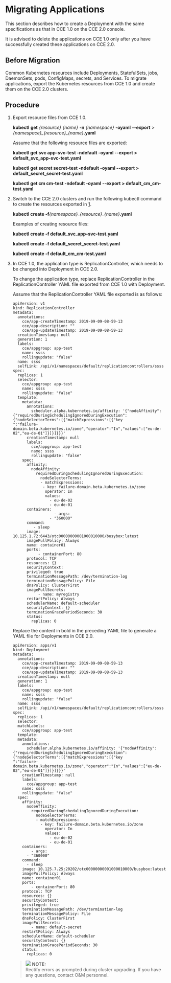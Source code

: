 # Migrating Applications<a name="cce_01_9995"></a>

This section describes how to create a Deployment with the same specifications as that in CCE 1.0 on the CCE 2.0 console.

It is advised to delete the applications on CCE 1.0 only after you have successfully created these applications on CCE 2.0.

## Before Migration<a name="section468148175110"></a>

Common Kubernetes resources include Deployments, StatefulSets, jobs, DaemonSets, pods, ConfigMaps, secrets, and Services. To migrate applications, export the Kubernetes resources from CCE 1.0 and create them on the CCE 2.0 clusters.

## Procedure<a name="section18998418513"></a>

1.  <a name="li156087595210"></a>Export resource files from CCE 1.0.

    **kubectl** **get** _\{resource\} \{name\}_ **-n** _\{namespace\}_ **-oyaml** **--export**  \>  _\{namespace\}\_\{resource\}\_\{name\}_**.yaml**

    Assume that the following resource files are exported:

    **kubectl get svc app-svc-test -ndefault -oyaml --export \> default\_svc\_app-svc-test.yaml**

    **kubectl get secret secret-test -ndefault -oyaml --export \> default\_secret\_secret-test.yaml**

    **kubectl get cm cm-test -ndefault -oyaml --export \> default\_cm\_cm-test.yaml**

2.  Switch to the CCE 2.0 clusters and run the following kubectl command to create the resources exported in  [1](#li156087595210).

    **kubectl create -f**_\{namespace\}\_\{resource\}\_\{name\}_**.yaml**

    Examples of creating resource files:

    **kubectl create -f default\_svc\_app-svc-test.yaml**

    **kubectl create -f default\_secret\_secret-test.yaml**

    **kubectl create -f default\_cm\_cm-test.yaml**

3.  In CCE 1.0, the application type is ReplicationController, which needs to be changed into Deployment in CCE 2.0.

    To change the application type, replace ReplicationController in the ReplicationController YAML file exported from CCE 1.0 with Deployment.

    Assume that the ReplicationController YAML file exported is as follows:

    ```
    apiVersion: v1
    kind: ReplicationController
    metadata:
      annotations:
        cce/app-createTimestamp: 2019-09-09-08-59-13
        cce/app-description: ""
        cce/app-updateTimestamp: 2019-09-09-08-59-13
      creationTimestamp: null
      generation: 1
      labels:
        cce/appgroup: app-test
        name: ssss
        rollingupdate: "false"
      name: ssss
      selfLink: /api/v1/namespaces/default/replicationcontrollers/ssss
    spec:
      replicas: 1
      selector:
        cce/appgroup: app-test
        name: ssss
        rollingupdate: "false"
      template:
        metadata:
          annotations:
            scheduler.alpha.kubernetes.io/affinity: '{"nodeAffinity":{"requiredDuringSchedulingIgnoredDuringExecution":{"nodeSelectorTerms":[{"matchExpressions":[{"key
    ":"failure-domain.beta.kubernetes.io/zone","operator":"In","values":["eu-de-02","eu-de-01"]}]}]}}}'
          creationTimestamp: null
          labels:
            cce/appgroup: app-test
            name: ssss
            rollingupdate: "false"
        spec:
          affinity:
            nodeAffinity:
              requiredDuringSchedulingIgnoredDuringExecution:
                nodeSelectorTerms:
                - matchExpressions:
                 - key: failure-domain.beta.kubernetes.io/zone
                  operator: In
                  values:
                    - eu-de-02
                    - eu-de-01
          containers:
                      - args:
                    - "360000"
          command:
             - sleep
          image: 10.125.1.72:6443/otc00000000001000010000/busybox:latest
          imagePullPolicy: Always
          name: container01
          ports:
               - containerPort: 80
          protocol: TCP
          resources: {}
          securityContext:
          privileged: true
          terminationMessagePath: /dev/termination-log
          terminationMessagePolicy: File
          dnsPolicy: ClusterFirst
          imagePullSecrets:
               - name: myregistry
          restartPolicy: Always
          schedulerName: default-scheduler
          securityContext: {}
          terminationGracePeriodSeconds: 30
          status:
            replicas: 0
    ```

    Replace the content in bold in the preceding YAML file to generate a YAML file for Deployments in CCE 2.0.

    ```
    apiVersion: apps/v1
    kind: Deployment
    metadata:
      annotations:
        cce/app-createTimestamp: 2019-09-09-08-59-13
        cce/app-description: ""
        cce/app-updateTimestamp: 2019-09-09-08-59-13
      creationTimestamp: null
      generation: 1
      labels:
        cce/appgroup: app-test
        name: ssss
        rollingupdate: "false"
      name: ssss
      selfLink: /api/v1/namespaces/default/replicationcontrollers/ssss
    spec:
      replicas: 1
      selector:
      matchLabels:
        cce/appgroup: app-test
      template:
      metadata:
        annotations:
          scheduler.alpha.kubernetes.io/affinity: '{"nodeAffinity":{"requiredDuringSchedulingIgnoredDuringExecution":{"nodeSelectorTerms":[{"matchExpressions":[{"key
    ":"failure-domain.beta.kubernetes.io/zone","operator":"In","values":["eu-de-02","eu-de-01"]}]}]}}}'
        creationTimestamp: null
        labels:
          cce/appgroup: app-test
        name: ssss
        rollingupdate: "false"
      spec:
        affinity:
          nodeAffinity:
            requiredDuringSchedulingIgnoredDuringExecution:
              nodeSelectorTerms:
              - matchExpressions:
                - key: failure-domain.beta.kubernetes.io/zone
                  operator: In
                  values:
                    - eu-de-02
                    - eu-de-01
        containers:
            - args:
          - "360000"
        command:
          - sleep
        image: 10.125.7.25:20202/otc00000000001000010000/busybox:latest
        imagePullPolicy: Always
        name: container01
        ports:
            - containerPort: 80
        protocol: TCP
        resources: {}
        securityContext:
        privileged: true
        terminationMessagePath: /dev/termination-log
        terminationMessagePolicy: File
        dnsPolicy: ClusterFirst
        imagePullSecrets:
            - name: default-secret
        restartPolicy: Always
        schedulerName: default-scheduler
        securityContext: {}
        terminationGracePeriodSeconds: 30
        status:
          replicas: 0
    ```

    >![](/images/icon-note.gif) **NOTE:**   
    >Rectify errors as prompted during cluster upgrading. If you have any questions, contact O&M personnel.  


